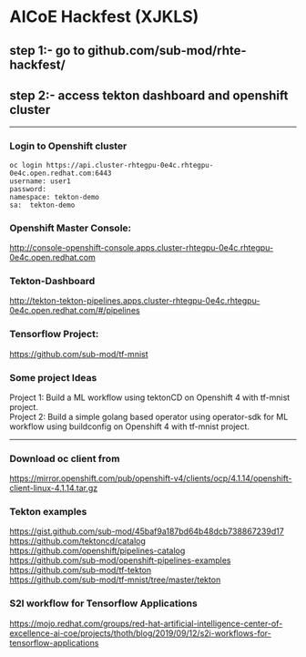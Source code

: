 # AICoE Hackfest (XJKLS)

## step 1:- go to github.com/sub-mod/rhte-hackfest/   
## step 2:- access tekton dashboard and openshift cluster
  
---
### Login to Openshift cluster
```
oc login https://api.cluster-rhtegpu-0e4c.rhtegpu-0e4c.open.redhat.com:6443 
username: user1  
password:  
namespace: tekton-demo  
sa:  tekton-demo  
```
### Openshift Master Console: 
http://console-openshift-console.apps.cluster-rhtegpu-0e4c.rhtegpu-0e4c.open.redhat.com  
  
### Tekton-Dashboard  
http://tekton-tekton-pipelines.apps.cluster-rhtegpu-0e4c.rhtegpu-0e4c.open.redhat.com/#/pipelines  

### Tensorflow Project:  
https://github.com/sub-mod/tf-mnist  
  
### Some project Ideas
Project 1: Build a ML workflow using tektonCD on Openshift 4 with tf-mnist project.  
Project 2: Build a simple golang based operator using operator-sdk for ML workflow using buildconfig on Openshift 4 with  tf-mnist project.   

---
  
### Download oc client from  
https://mirror.openshift.com/pub/openshift-v4/clients/ocp/4.1.14/openshift-client-linux-4.1.14.tar.gz  
  
### Tekton examples    
https://gist.github.com/sub-mod/45baf9a187bd64b48dcb738867239d17   
https://github.com/tektoncd/catalog  
https://github.com/openshift/pipelines-catalog  
https://github.com/sub-mod/openshift-pipelines-examples  
https://github.com/sub-mod/tf-tekton  
https://github.com/sub-mod/tf-mnist/tree/master/tekton   
  
### S2I workflow for Tensorflow Applications  
https://mojo.redhat.com/groups/red-hat-artificial-intelligence-center-of-excellence-ai-coe/projects/thoth/blog/2019/09/12/s2i-workflows-for-tensorflow-applications
